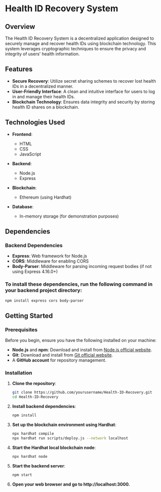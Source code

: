# Health ID Recovery System

## Overview

The Health ID Recovery System is a decentralized application designed to securely manage and recover health IDs using blockchain technology. This system leverages cryptographic techniques to ensure the privacy and integrity of users' health information.

## Features

- **Secure Recovery**: Utilize secret sharing schemes to recover lost health IDs in a decentralized manner.
- **User-Friendly Interface**: A clean and intuitive interface for users to log in and manage their health IDs.
- **Blockchain Technology**: Ensures data integrity and security by storing health ID shares on a blockchain.

## Technologies Used

- **Frontend**: 
  - HTML
  - CSS
  - JavaScript

- **Backend**: 
  - Node.js
  - Express

- **Blockchain**: 
  - Ethereum (using Hardhat)

- **Database**: 
  - In-memory storage (for demonstration purposes)

## Dependencies

### Backend Dependencies

- **Express**: Web framework for Node.js
- **CORS**: Middleware for enabling CORS
- **Body-Parser**: Middleware for parsing incoming request bodies (if not using Express 4.16.0+)

### To install these dependencies, run the following command in your backend project directory:

```bash
npm install express cors body-parser
```

## Getting Started

### Prerequisites

Before you begin, ensure you have the following installed on your machine:

- **Node.js** and **npm**: Download and install from [Node.js official website](https://nodejs.org/).
- **Git**: Download and install from [Git official website](https://git-scm.com/).
- A **GitHub account** for repository management.

### Installation

1. **Clone the repository**:
   ```bash
   git clone https://github.com/yourusername/Health-ID-Recovery.git
   cd Health-ID-Recovery
   ```

2. **Install backend dependencies**:
   ```bash
   npm install

3. **Set up the blockchain environment using Hardhat**:
   ```bash
   npx hardhat compile  
   npx hardhat run scripts/deploy.js --network localhost

4. **Start the Hardhat local blockchain node**:
   ```bash
   npx hardhat node

5. **Start the backend server**:
   ```bash
   npm start

6. **Open your web browser and go to http://localhost:3000.**


